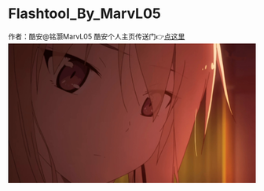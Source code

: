 # Flashtool_By_MarvL05
作者：酷安@铭灏MarvL05
酷安个人主页传送门👉[点这里](http://www.coolapk.com/u/1925252)
<img src="./image/readme.jpg">